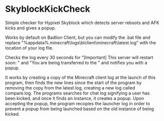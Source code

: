 # SkyblockKickCheck
Simple checker for Hypixel Skyblock which detects server reboots and AFK kicks and gives a popup.

Works by default on Badlion Client, but you can modify the .bat file and replace "%appdata%\.minecraft\logs\blclient\minecraft\latest.log" with the location of your log file.

Checks the log every 30 seconds for "[Important] This server will restart soon: " and "You are being transferred to the " and notifies you with a popup. 

It works by creating a copy of the Minecraft client log at the launch of this program, then finds the new lines since the start of the program by removing the copy from the latest.log, creating a new log called compare.log. The programs searches for chat log signifying a user has been kicked, and once it finds an instance, it creates a popup. Upon accepting the popup, the program recopies the launcher log in order to prevent a popup from being launched based on the old instance of being kicked.
